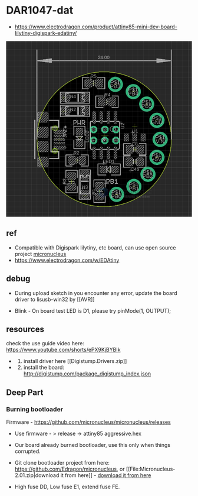 
# DAR1047-dat

- https://www.electrodragon.com/product/attiny85-mini-dev-board-lilytiny-digispark-edatiny/

![](2024-02-28-17-43-30.png)





## ref 

- Compatible with Digispark lilytiny, etc board, can use open source project [micronucleus](https://github.com/micronucleus/micronucleus)
- https://www.electrodragon.com/w/EDAtiny

## debug 

* During upload sketch in you encounter any error, update the board driver to lisusb-win32 by [[AVR]]

* Blink - On board test LED is D1, please try pinMode(1, OUTPUT);



## resources 

check the use guide video here: https://www.youtube.com/shorts/ePX9KjBYBIk

- 1. install driver here [[Digistump.Drivers.zip]]
- 2. install the board: http://digistump.com/package_digistump_index.json


## Deep Part 

### Burning bootloader

Firmware - https://github.com/micronucleus/micronucleus/releases

* Use firmware - > release -> attiny85 aggressive.hex

* Our board already burned bootloader, use this only when things corrupted.
* Git clone bootloader project from here: https://github.com/Edragon/micronucleus, or [[File:Micronucleus-2.01.zip|download it from here]] - [download it from here](File:Micronucleus-2.01.zip)

* High fuse DD, Low fuse E1, extend fuse FE. 